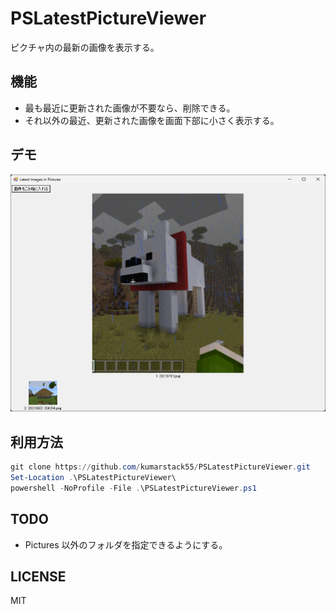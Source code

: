 # PSLatestPictureViewer

ピクチャ内の最新の画像を表示する。

## 機能

- 最も最近に更新された画像が不要なら、削除できる。
- それ以外の最近、更新された画像を画面下部に小さく表示する。

## デモ

![](./images/screenshot.png)

## 利用方法

```powershell
git clone https://github.com/kumarstack55/PSLatestPictureViewer.git
Set-Location .\PSLatestPictureViewer\
powershell -NoProfile -File .\PSLatestPictureViewer.ps1
```

## TODO

- Pictures 以外のフォルダを指定できるようにする。

## LICENSE

MIT